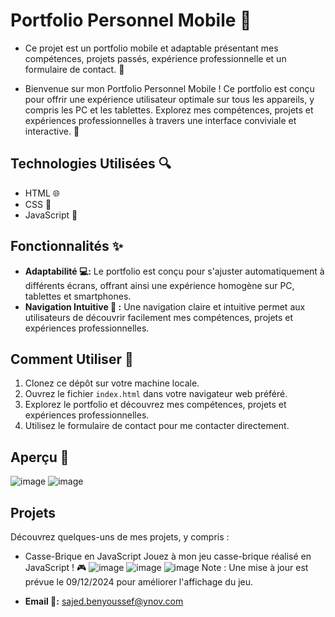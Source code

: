# Portfolio Personnel Mobile 📱

- Ce projet est un portfolio mobile et adaptable présentant mes compétences, projets passés, expérience professionnelle et un formulaire de contact. 💼

- Bienvenue sur mon Portfolio Personnel Mobile ! Ce portfolio est conçu pour offrir une expérience utilisateur optimale sur tous les appareils, y compris les PC et les tablettes. Explorez mes compétences, projets et expériences professionnelles à travers une interface conviviale et interactive. 🌟

## Technologies Utilisées 🔍

- HTML  🌐
- CSS 🎨
- JavaScript 🚀

## Fonctionnalités ✨

- **Adaptabilité 💻:** Le portfolio est conçu pour s'ajuster automatiquement à différents écrans, offrant ainsi une expérience homogène sur PC, tablettes et smartphones.
- **Navigation Intuitive 🧭 :** Une navigation claire et intuitive permet aux utilisateurs de découvrir facilement mes compétences, projets et expériences professionnelles.


## Comment Utiliser 🚀

1. Clonez ce dépôt sur votre machine locale.
2. Ouvrez le fichier `index.html` dans votre navigateur web préféré.
3. Explorez le portfolio et découvrez mes compétences, projets et expériences professionnelles.
4. Utilisez le formulaire de contact pour me contacter directement.

## Aperçu 👀

![image](https://github.com/Sajedd/Mon-Portfolio/assets/112949717/0e043e99-67bb-4e0f-89c4-8228866d5704)
![image](https://github.com/Sajedd/Mon-Portfolio/assets/112949717/6f628537-848e-45c5-80b1-e8a8756e5c1e)

## Projets
Découvrez quelques-uns de mes projets, y compris :

- Casse-Brique en JavaScript
Jouez à mon jeu casse-brique réalisé en JavaScript ! 🎮
![image](https://github.com/Sajedd/Mon-Portfolio/assets/112949717/9d072848-62b4-4fa3-8971-fd912a81dee3)
![image](https://github.com/Sajedd/Mon-Portfolio/assets/112949717/7376e9a6-bc44-4e03-9f0f-4700fe2b7a84)
![image](https://github.com/Sajedd/Mon-Portfolio/assets/112949717/ae536855-de70-490f-8f69-8680f2cced67)
Note : Une mise à jour est prévue le 09/12/2024 pour améliorer l'affichage du jeu.

- **Email 📧:** [sajed.benyoussef@ynov.com](mailto:sajed.benyoussef@ynov.com)
